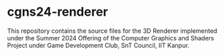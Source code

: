 # cgns24-renderer
This repository contains the source files for the 3D Renderer implemented under the Summer 2024 Offering of the Computer Graphics and Shaders Project under Game Development Club, SnT Council, IIT Kanpur.
